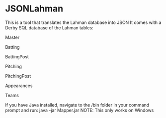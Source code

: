 # JSONLahman
This is a tool that translates the Lahman database into JSON
It comes with a Derby SQL database of the Lahman tables:

Master

Batting

BattingPost

Pitching

PitchingPost

Appearances

Teams


If you have Java installed, navigate to the /bin folder in your command prompt and run:
java -jar Mapper.jar
NOTE: This only works on Windows
